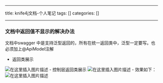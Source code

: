 
--- 
title:  knife4j文档-个人笔记 
tags: []
categories: [] 

---
### 文档中返回值不显示的解决办法

>  
 文档中swagger 中是支持泛型返回的，所有在统一返回类中，泛型一定要写。也必须加上@ApiModel注解 

- 返回类展示
<img src="https://img-blog.csdnimg.cn/20201120135405268.png?x-oss-process=image/watermark,type_ZmFuZ3poZW5naGVpdGk,shadow_10,text_aHR0cHM6Ly9ibG9nLmNzZG4ubmV0L3UwMTE3NjczMTk=,size_16,color_FFFFFF,t_70#pic_center" alt="在这里插入图片描述">
- 控制层返回类展示
<img src="https://img-blog.csdnimg.cn/20201120135554385.png?x-oss-process=image/watermark,type_ZmFuZ3poZW5naGVpdGk,shadow_10,text_aHR0cHM6Ly9ibG9nLmNzZG4ubmV0L3UwMTE3NjczMTk=,size_16,color_FFFFFF,t_70#pic_center" alt="在这里插入图片描述">
- 效果如下： <img src="https://img-blog.csdnimg.cn/20201120135850588.png?x-oss-process=image/watermark,type_ZmFuZ3poZW5naGVpdGk,shadow_10,text_aHR0cHM6Ly9ibG9nLmNzZG4ubmV0L3UwMTE3NjczMTk=,size_16,color_FFFFFF,t_70#pic_center" alt="在这里插入图片描述">